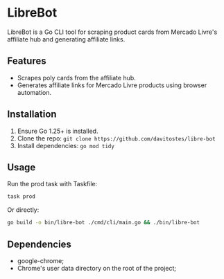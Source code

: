 # LibreBot

LibreBot is a Go CLI tool for scraping product cards from Mercado Livre's affiliate hub and generating affiliate links.

## Features

- Scrapes poly cards from the affiliate hub.
- Generates affiliate links for Mercado Livre products using browser automation.

## Installation

1. Ensure Go 1.25+ is installed.
2. Clone the repo: `git clone https://github.com/davitostes/libre-bot`
3. Install dependencies: `go mod tidy`

## Usage

Run the prod task with Taskfile:

```bash
task prod
```

Or directly:

```bash
go build -o bin/libre-bot ./cmd/cli/main.go && ./bin/libre-bot
```

## Dependencies

- google-chrome;
- Chrome's user data directory on the root of the project;
